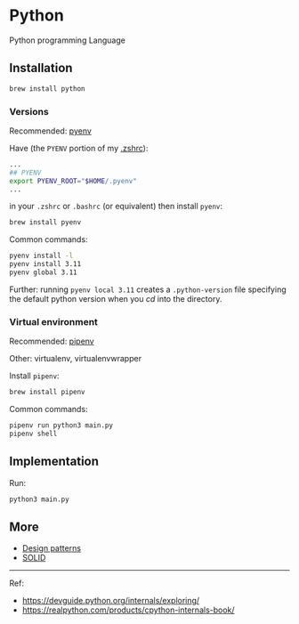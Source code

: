 # Python

Python programming Language

## Installation

```bash
brew install python
```

### Versions

Recommended: [pyenv](https://github.com/pyenv/pyenv)

Have (the `PYENV` portion of my [.zshrc](https://github.com/NdagiStanley/dotfiles/blob/main/.zshrc)):

```sh
...
## PYENV
export PYENV_ROOT="$HOME/.pyenv"
...
```

in your `.zshrc` or `.bashrc` (or equivalent) then install `pyenv`:

```bash
brew install pyenv
```

Common commands:

```bash
pyenv install -l
pyenv install 3.11
pyenv global 3.11
```

Further: running `pyenv local 3.11` creates a `.python-version` file specifying the default python version when you _cd_ into the directory.

### Virtual environment

Recommended: [pipenv](https://pipenv.pypa.io/en/latest/)

Other: virtualenv, virtualenvwrapper

Install `pipenv`:

```bash
brew install pipenv
```

Common commands:

```bash
pipenv run python3 main.py
pipenv shell
```

## Implementation

Run:

```bash
python3 main.py
```

## More

- [Design patterns][dp]
- [SOLID][solid]

[dp]: /Design_patterns
[solid]: /SOLID

---
Ref:

- https://devguide.python.org/internals/exploring/
- https://realpython.com/products/cpython-internals-book/
